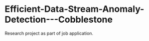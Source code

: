# Efficient-Data-Stream-Anomaly-Detection---Cobblestone
Research project as part of job application.
